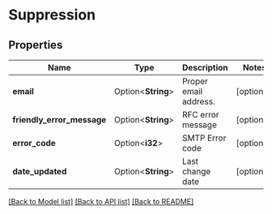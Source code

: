 # Suppression

## Properties

Name | Type | Description | Notes
------------ | ------------- | ------------- | -------------
**email** | Option<**String**> | Proper email address. | [optional]
**friendly_error_message** | Option<**String**> | RFC error message | [optional]
**error_code** | Option<**i32**> | SMTP Error code | [optional]
**date_updated** | Option<**String**> | Last change date | [optional]

[[Back to Model list]](../README.md#documentation-for-models) [[Back to API list]](../README.md#documentation-for-api-endpoints) [[Back to README]](../README.md)


